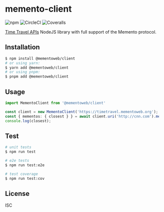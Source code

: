 # memento-client

![npm](https://img.shields.io/npm/v/@mementoweb/client)
![CircleCI](https://img.shields.io/circleci/build/github/pereslavtsev/memento-client/master)
![Coveralls](https://img.shields.io/coveralls/github/pereslavtsev/memento-client)

[Time Travel APIs](http://timetravel.mementoweb.org/guide/api/) NodeJS library with full support of the Memento protocol.

## Installation
```bash
$ npm install @mementoweb/client
# or using yarn:
$ yarn add @mementoweb/client
# or using pnpm:
$ pnpm add @mementoweb/client
```

## Usage
```typescript
import MementoClient from '@mementoweb/client'

const client = new MementoClient('https://timetravel.mementoweb.org');
const { mementos: { closest } } = await client.uri('http://cnn.com').mementos('2013');
console.log(closest);
```

## Test
```bash
# unit tests
$ npm run test

# e2e tests
$ npm run test:e2e

# test coverage
$ npm run test:cov
```

## License
ISC
